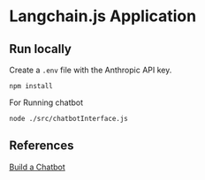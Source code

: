 # Langchain.js Application

## Run locally 

Create a `.env` file with the Anthropic API key. 

```
npm install
```

For Running chatbot

```
node ./src/chatbotInterface.js
```

## References 
[Build a Chatbot](https://js.langchain.com/v0.2/docs/tutorials/chatbot)
